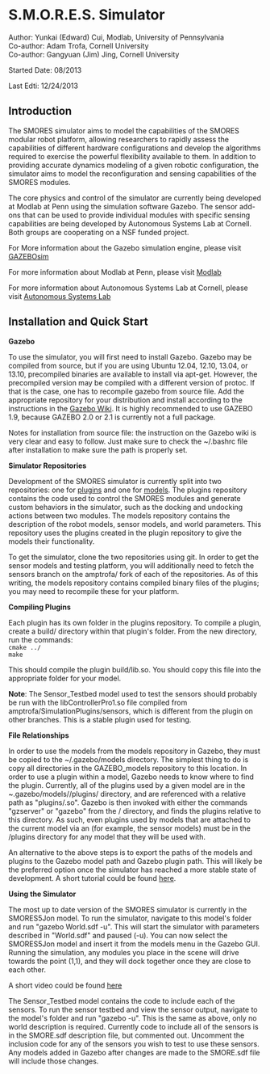 S.M.O.R.E.S. Simulator
=================

Author: Yunkai (Edward) Cui, Modlab, University of Pennsylvania<br>
Co-author: Adam Trofa, Cornell University<br>
Co-author: Gangyuan (Jim) Jing, Cornell University

Started Date: 08/2013

Last Edti: 12/24/2013 


Introduction
----------------------------------------
The SMORES simulator aims to model the capabilities of the SMORES modular robot platform, allowing researchers to rapidly assess the capabilities of different hardware configurations and develop the algorithms required to exercise the powerful flexibility available to them. In addition to providing accurate dynamics modeling of a given robotic configuration, the simulator aims to model the reconfiguration and sensing capabilities of the SMORES modules.

The core physics and control of the simulator are currently being developed at Modlab at Penn using the simulation software Gazebo. The sensor add-ons that can be used to provide individual modules with specific sensing capabilities are being developed by Autonomous Systems Lab at Cornell. Both groups are cooperating on a NSF funded project.

For More information about the Gazebo simulation engine, please visit [GAZEBOsim](http://gazebosim.org/)

For more information about Modlab at Penn, please visit [Modlab](http://modlabupenn.org/)

For more information about Autonomous Systems Lab at Cornell, please visit [Autonomous Systems Lab](http://cornell-asl.org/wiki/index.php?title=Main_Page)

Installation and Quick Start
----------------------------
**Gazebo**

To use the simulator, you will first need to install Gazebo. Gazebo may be compiled from source, but if you are using Ubuntu 12.04, 12.10, 13.04, or 13.10, precompiled binaries are available to install via apt-get. However, the precompiled version may be compiled with a different version of protoc. If that is the case, one has to recompile gazebo from source file. Add the appropriate repository for your distribution and install according to the instructions in the [Gazebo Wiki](http://gazebosim.org/wiki/1.9/install#Pre-compiled_binaries). It is highly recommended to use GAZEBO 1.9, because GAZEBO 2.0 or 2.1 is currently not a full package.

Notes for installation from source file: the instruction on the Gazebo wiki is very clear and easy to follow. Just make sure to check the ~/.bashrc file after installation to make sure the path is properly set.

**Simulator Repositories**

Development of the SMORES simulator is currently split into two repositories: one for [plugins](https://github.com/princeedward/SimulationPlugins/) and one for [models](https://github.com/princeedward/GAZEBO_model). The plugins repository contains the code used to control the SMORES modules and generate custom behaviors in the simulator, such as the docking and undocking actions between two modules. The models repository contains the description of the robot models, sensor models, and world parameters. This repository uses the plugins created in the plugin repository to give the models their functionality.

To get the simulator, clone the two repositories using git. In order to get the sensor models and testing platform, you will additionally need to fetch the sensors branch on the amptrofa/ fork of each of the repositories. As of this writing, the models repository contains compiled binary files of the plugins; you may need to recompile these for your platform.

**Compiling Plugins**

Each plugin has its own folder in the plugins repository. To compile a plugin, create a build/ directory within that plugin's folder. From the new directory, run the commands:<br>
 <code>cmake ../</code><br>
 <code>make</code>

This should compile the plugin build/lib<pluginname>.so. You should copy this file into the appropriate folder for your model.

**Note**: The Sensor_Testbed model used to test the sensors should probably be run with the libControllerPro1.so file compiled from amptrofa/SimulationPlugins/sensors, which is different from the plugin on other branches. This is a stable plugin used for testing.

**File Relationships**

In order to use the models from the models repository in Gazebo, they must be copied to the ~/.gazebo/models directory. The simplest thing to do is copy all directories in the GAZEBO_models repository to this location.
In order to use a plugin within a model, Gazebo needs to know where to find the plugin. Currently, all of the plugins used by a given model are in the ~.gazebo/models/<model name>/plugins/ directory, and are referenced with a relative path as "plugins/<plugin>.so". Gazebo is then invoked with either the commands "gzserver" or "gazebo" from the <model name>/ directory, and finds the plugins relative to this directory. As such, even plugins used by models that are attached to the current model via an <include> (for example, the sensor models) must be in the <model name>/plugins directory for any model that they will be used with.

An alternative to the above steps is to export the paths of the models and plugins to the Gazebo model path and Gazebo plugin path. This will likely be the preferred option once the simulator has reached a more stable state of development. A short tutorial could be found [here](http://gazebosim.org/wiki/Tutorials/1.9/plugins/overview).

**Using the Simulator**

The most up to date version of the SMORES simulator is currently in the SMORES5Jon model. To run the simulator, navigate to this model's folder and run "gazebo World.sdf -u". This will start the simulator with parameters described in "World.sdf" and paused (-u). You can now select the SMORES5Jon model and insert it from the models menu in the Gazebo GUI. Running the simulation, any modules you place in the scene will drive towards the point (1,1), and they will dock together once they are close to each other.

A short video could be found [here](https://www.youtube.com/watch?v=U9dJSMIzxhA)

The Sensor_Testbed model contains the code to include each of the sensors. To run the sensor testbed and view the sensor output, navigate to the model's folder and run "gazebo -u". This is the same as above, only no world description is required. Currently code to include all of the sensors is in the SMORE.sdf description file, but commented out. Uncomment the inclusion code for any of the sensors you wish to test to use these sensors. Any models added in Gazebo after changes are made to the SMORE.sdf file will include those changes.
